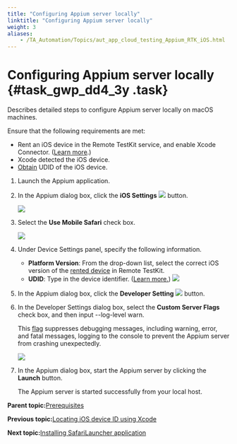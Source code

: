 ```yaml
--- 
title: "Configuring Appium server locally"
linktitle: "Configuring Appium server locally"
weight: 3
aliases: 
    - /TA_Automation/Topics/aut_app_cloud_testing_Appium_RTK_iOS.html
---
```

# Configuring Appium server locally {#task_gwp_dd4_3y .task}

Describes detailed steps to configure Appium server locally on macOS machines.

Ensure that the following requirements are met:

-   Rent an iOS device in the Remote TestKit service, and enable Xcode Connector. \([Learn more](aut_app_cloud_testing_iOS_Xcode_connector.html).\)
-   Xcode detected the iOS device.
-   [Obtain](aut_obtaining_UDID.html) UDID of the iOS device.

1.  Launch the Appium application.

2.  In the Appium dialog box, click the **iOS Settings** ![](../Images/appium_settings_iOS_btn.png) button.

    ![](../Images/mainwindow_appium_mac.png)

3.  Select the **Use Mobile Safari** check box.

    ![](../Images/appium_macOS.png)

4.  Under Device Settings panel, specify the following information.

    -   **Platform Version**: From the drop-down list, select the correct iOS version of the [rented device](aut_app_cloud_testing_iOS_Xcode_connector.html) in Remote TestKit.
    -   **UDID**: Type in the device identifier. \([Learn more.](aut_obtaining_UDID.html)\)
    ![](../Images/appium_macOS.png)

5.  In the Appium dialog box, click the **Developer Setting** ![](../Images/devopler_setting_btn.png) button.

6.  In the Developer Settings dialog box, select the **Custom Server Flags** check box, and then input --log-level warn.

    This [flag](http://appium.io/slate/en/v1.2.0/?ruby#server-flags) suppresses debugging messages, including warning, error, and fatal messages, logging to the console to prevent the Appium server from crashing unexpectedly.

    ![](../Images/appium_ios_dev_settings.png)

7.  In the Appium dialog box, start the Appium server by clicking the **Launch** button.

    The Appium server is started successfully from your local host.


**Parent topic:**[Prerequisites](../../TA_Automation/Topics/aut_app_cloud_testing_iOS_prerequisites.html)

**Previous topic:**[Locating iOS device ID using Xcode](../../TA_Automation/Topics/aut_obtaining_UDID.html)

**Next topic:**[Installing SafariLauncher application](../../TA_Automation/Topics/aut_app_cloud_testing_safarilauncher.html)

